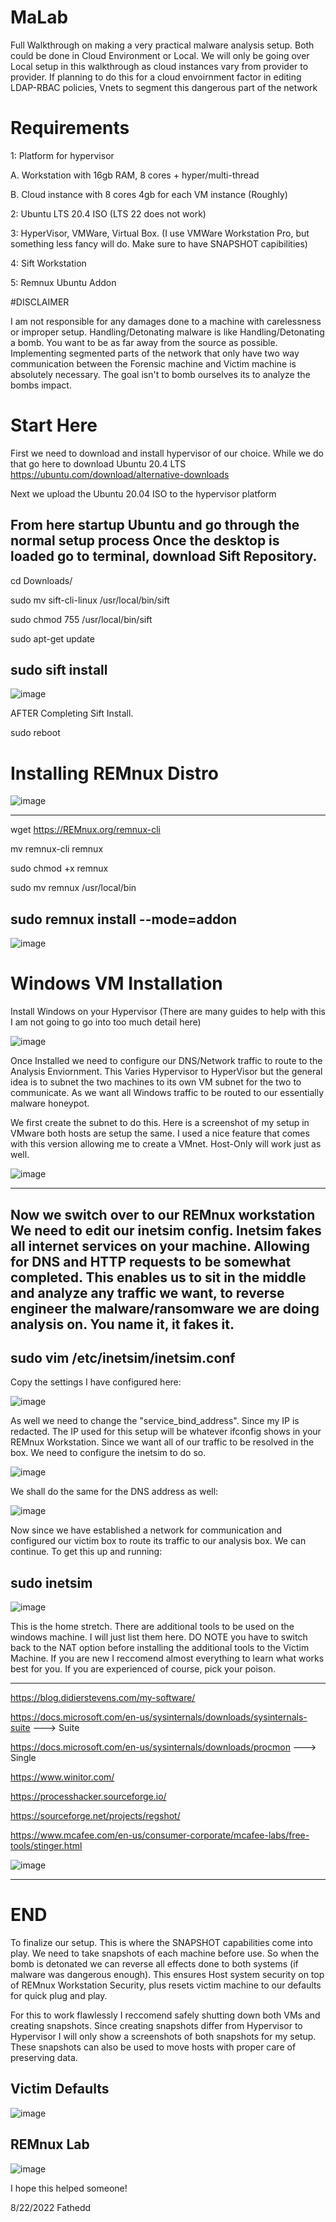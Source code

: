 # MaLab
Full Walkthrough on making a very practical malware analysis setup. Both could be done in Cloud Environment or Local.
We will only be going over Local setup in this walkthrough as cloud instances vary from provider to provider. If planning to do this for a cloud envoirnment factor in editing LDAP-RBAC policies, Vnets to segment this dangerous part of the network

# Requirements

1: Platform for hypervisor
 
   A. Workstation with 16gb RAM, 8 cores + hyper/multi-thread
 
   B. Cloud instance with 8 cores 4gb for each VM instance (Roughly)

2: Ubuntu LTS 20.4 ISO (LTS 22 does not work)

3: HyperVisor, VMWare, Virtual Box. (I use VMWare Workstation Pro, but something less fancy will do. Make sure to have SNAPSHOT capibilities)

4: Sift Workstation

5: Remnux Ubuntu Addon

#DISCLAIMER

I am not responsible for any damages done to a machine with carelessness or improper setup. Handling/Detonating malware is like Handling/Detonating a bomb. You want to be as far away from the source as possible. Implementing segmented parts of the network that only have two way communication between the Forensic machine and Victim machine is absolutely necessary. The goal isn't to bomb ourselves its to analyze the bombs impact.

# Start Here

First we need to download and install hypervisor of our choice. While we do that go here to download Ubuntu 20.4 LTS 
https://ubuntu.com/download/alternative-downloads

Next we upload the Ubuntu 20.04 ISO to the hypervisor platform

From here startup Ubuntu and go through the normal setup process
Once the desktop is loaded go to terminal, download Sift Repository. 
---------------------------------------------------------------------
cd Downloads/

sudo mv sift-cli-linux /usr/local/bin/sift

sudo chmod 755 /usr/local/bin/sift

sudo apt-get update

sudo sift install
----------------------------------------------------------------------

![image](https://user-images.githubusercontent.com/110573266/186030045-e0acdfe6-7c49-4903-a747-88408395100c.png)



AFTER Completing Sift Install.

sudo reboot

# Installing REMnux Distro
![image](https://user-images.githubusercontent.com/110573266/186029473-22f484d7-9440-4a9a-b8d2-217df9ebbfc7.png)

----------------------------------------------------------------------------------------------------------------
wget https://REMnux.org/remnux-cli

mv remnux-cli remnux <For Easy Access>

sudo chmod +x remnux

sudo mv remnux /usr/local/bin

sudo remnux install --mode=addon
----------------------------------------------------------------------------------------------------------------
![image](https://user-images.githubusercontent.com/110573266/186030869-9010a03a-0db1-4ee3-a1a8-6ec69debde61.png)


# Windows VM Installation
Install Windows on your Hypervisor (There are many guides to help with this I am not going to go into too much detail here)

![image](https://user-images.githubusercontent.com/110573266/186035045-5cef82b1-89d8-41f9-a70c-1907bb1c86a0.png)

Once Installed we need to configure our DNS/Network traffic to route to the Analysis Enviornment. This Varies Hypervisor to HyperVisor but the general idea is to subnet the two machines to its own VM subnet for the two to communicate. As we want all Windows traffic to be routed to our essentially malware honeypot.

We first create the subnet to do this.
Here is a screenshot of my setup in VMware both hosts are setup the same. I used a nice feature that comes with this version allowing me to create a VMnet. Host-Only will work just as well. 

![image](https://user-images.githubusercontent.com/110573266/186047984-92fa5fd0-90e2-4969-a260-c1769c9656fe.png)

--------------------------------------------------------------------------------

Now we switch over to our REMnux workstation
We need to edit our inetsim config. Inetsim fakes all internet services on your machine. Allowing for DNS and HTTP requests to be somewhat completed. This enables us to sit in the middle and analyze any traffic we want, to reverse engineer the malware/ransomware we are doing analysis on. You name it, it fakes it.
--------------------------------------------------------------------------------
sudo vim /etc/inetsim/inetsim.conf
--------------------------------------------------------------------------------

Copy the settings I have configured here:

![image](https://user-images.githubusercontent.com/110573266/186050338-0a948964-7b19-4e14-8eeb-c12b550cc67b.png)


As well we need to change the "service_bind_address". Since my IP is redacted. The IP used for this setup will be whatever ifconfig shows in your REMnux Workstation. Since we want all of our traffic to be resolved in the box. We need to configure the inetsim to do so. 

![image](https://user-images.githubusercontent.com/110573266/186052768-6a279742-05c0-46e5-8253-a865fb7f46f5.png)

We shall do the same for the DNS address as well:

![image](https://user-images.githubusercontent.com/110573266/186052895-b5bcfe15-1232-471b-81ff-c10e6f526c64.png)

Now since we have established a network for communication and configured our victim box to route its traffic to our analysis box. We can continue. To get this up and running:

sudo inetsim
---------------------

![image](https://user-images.githubusercontent.com/110573266/186053468-d82aac31-306b-4b76-9428-4a676b2b0fa5.png)

This is the home stretch. There are additional tools to be used on the windows machine. I will just list them here. DO NOTE you have to switch back to the NAT option before installing the additional tools to the Victim Machine. If you are new I reccomend almost everything to learn what works best for you. If you are experienced of course, pick your poison.

-----------------------------------------------------------------------------------------------------------------------------
https://blog.didierstevens.com/my-software/

https://docs.microsoft.com/en-us/sysinternals/downloads/sysinternals-suite ---> Suite

https://docs.microsoft.com/en-us/sysinternals/downloads/procmon ---> Single

https://www.winitor.com/

https://processhacker.sourceforge.io/

https://sourceforge.net/projects/regshot/

https://www.mcafee.com/en-us/consumer-corporate/mcafee-labs/free-tools/stinger.html


![image](https://user-images.githubusercontent.com/110573266/186064331-1e63c7c7-a41e-4a87-a9d8-f3c9c0c8a112.png)


------------------------------------------------------------------------------------------------------------------------------
# END 
To finalize our setup. This is where the SNAPSHOT capabilities come into play. We need to take snapshots of each machine before use. So when the bomb is detonated we can reverse all effects done to both systems (if malware was dangerous enough). This ensures Host system security on top of REMnux Workstation Security, plus resets victim machine to our defaults for quick plug and play.

For this to work flawlessly I reccomend safely shutting down both VMs and creating snapshots. Since creating snapshots differ from Hypervisor to Hypervisor I will only show a screenshots of both snapshots for my setup. These snapshots can also be used to move hosts with proper care of preserving data.

Victim Defaults
----------------

![image](https://user-images.githubusercontent.com/110573266/186066463-d799e42e-cdb2-4a10-a102-62f888985c08.png)

REMnux Lab
----------------

![image](https://user-images.githubusercontent.com/110573266/186066602-da2b4372-2797-4a5a-adc2-d46d8752dc20.png)


I hope this helped someone!

8/22/2022 Fathedd
